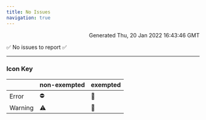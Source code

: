 ```yaml
---
title: No Issues
navigation: true
---
```


<p style="text-align:right;color:#cccs">
Generated Thu, 20 Jan 2022 16:43:46 GMT
</p>
<p>✅ No issues to report ✅</p>


---

### Icon Key
<table>
<thead><tr>
<th></th>
<th>non-exempted</th>
<th>exempted</th>
</tr></thead>
<tbody>
<tr>
<td>Error</td>
<td>⛔</td>
<td>🙈</td>
</tr>
<tr>
<td>Warning</td>
<td>⚠️</td>
<td>🚧</td>
</tr>
</tbody>
</table>


